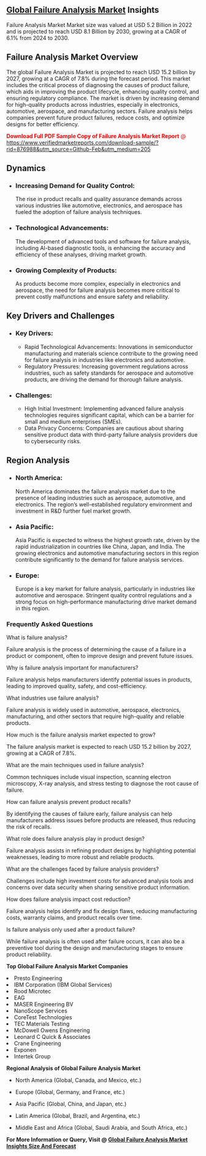 <h2><a href="https://www.verifiedmarketreports.com/download-sample/?rid=876988&amp;utm_source=Github&amp;utm_medium=205" target="_blank">Global Failure Analysis Market</a> Insights</h2><p>Failure Analysis Market Market size was valued at USD 5.2 Billion in 2022 and is projected to reach USD 8.1 Billion by 2030, growing at a CAGR of 6.1% from 2024 to 2030.</p><p><h2>Failure Analysis Market Overview</h2> <p>The global Failure Analysis Market is projected to reach USD 15.2 billion by 2027, growing at a CAGR of 7.8% during the forecast period. This market includes the critical process of diagnosing the causes of product failure, which aids in improving the product lifecycle, enhancing quality control, and ensuring regulatory compliance. The market is driven by increasing demand for high-quality products across industries, especially in electronics, automotive, aerospace, and manufacturing sectors. Failure analysis helps companies prevent future product failures, reduce costs, and optimize designs for better efficiency.</p> <p><p><span class=""><span style="color: #ff0000;"><strong>Download Full PDF Sample Copy of Failure Analysis Market Report</strong> @ </span><a href="https://www.verifiedmarketreports.com/download-sample/?rid=876988&amp;utm_source=Github-Feb&amp;utm_medium=205" target="_blank">https://www.verifiedmarketreports.com/download-sample/?rid=876988&amp;utm_source=Github-Feb&amp;utm_medium=205</a></span></p></p> <h2>Dynamics</h2> <ul> <li><h3>Increasing Demand for Quality Control:</h3> The rise in product recalls and quality assurance demands across various industries like automotive, electronics, and aerospace has fueled the adoption of failure analysis techniques.</li> <li><h3>Technological Advancements:</h3> The development of advanced tools and software for failure analysis, including AI-based diagnostic tools, is enhancing the accuracy and efficiency of these analyses, driving market growth.</li> <li><h3>Growing Complexity of Products:</h3> As products become more complex, especially in electronics and aerospace, the need for failure analysis becomes more critical to prevent costly malfunctions and ensure safety and reliability.</li> </ul> <h2>Key Drivers and Challenges</h2> <ul> <li><h3>Key Drivers:</h3> <ul> <li>Rapid Technological Advancements: Innovations in semiconductor manufacturing and materials science contribute to the growing need for failure analysis in industries like electronics and automotive.</li> <li>Regulatory Pressures: Increasing government regulations across industries, such as safety standards for aerospace and automotive products, are driving the demand for thorough failure analysis.</li> </ul> </li> <li><h3>Challenges:</h3> <ul> <li>High Initial Investment: Implementing advanced failure analysis technologies requires significant capital, which can be a barrier for small and medium enterprises (SMEs).</li> <li>Data Privacy Concerns: Companies are cautious about sharing sensitive product data with third-party failure analysis providers due to cybersecurity risks.</li> </ul> </li> </ul> <h2>Region Analysis</h2> <ul> <li><h3>North America:</h3> North America dominates the failure analysis market due to the presence of leading industries such as aerospace, automotive, and electronics. The region’s well-established regulatory environment and investment in R&D further fuel market growth.</li> <li><h3>Asia Pacific:</h3> Asia Pacific is expected to witness the highest growth rate, driven by the rapid industrialization in countries like China, Japan, and India. The growing electronics and automotive manufacturing sectors in this region contribute significantly to the demand for failure analysis services.</li> <li><h3>Europe:</h3> Europe is a key market for failure analysis, particularly in industries like automotive and aerospace. Stringent quality control regulations and a strong focus on high-performance manufacturing drive market demand in this region.</li> </ul> <h3>Frequently Asked Questions</h3> <p>What is failure analysis?</p> <p>Failure analysis is the process of determining the cause of a failure in a product or component, often to improve design and prevent future issues.</p> <p>Why is failure analysis important for manufacturers?</p> <p>Failure analysis helps manufacturers identify potential issues in products, leading to improved quality, safety, and cost-efficiency.</p> <p>What industries use failure analysis?</p> <p>Failure analysis is widely used in automotive, aerospace, electronics, manufacturing, and other sectors that require high-quality and reliable products.</p> <p>How much is the failure analysis market expected to grow?</p> <p>The failure analysis market is expected to reach USD 15.2 billion by 2027, growing at a CAGR of 7.8%.</p> <p>What are the main techniques used in failure analysis?</p> <p>Common techniques include visual inspection, scanning electron microscopy, X-ray analysis, and stress testing to diagnose the root cause of failure.</p> <p>How can failure analysis prevent product recalls?</p> <p>By identifying the causes of failure early, failure analysis can help manufacturers address issues before products are released, thus reducing the risk of recalls.</p> <p>What role does failure analysis play in product design?</p> <p>Failure analysis assists in refining product designs by highlighting potential weaknesses, leading to more robust and reliable products.</p> <p>What are the challenges faced by failure analysis providers?</p> <p>Challenges include high investment costs for advanced analysis tools and concerns over data security when sharing sensitive product information.</p> <p>How does failure analysis impact cost reduction?</p> <p>Failure analysis helps identify and fix design flaws, reducing manufacturing costs, warranty claims, and product recalls over time.</p> <p>Is failure analysis only used after a product failure?</p> <p>While failure analysis is often used after failure occurs, it can also be a preventive tool during the design and manufacturing stages to ensure product reliability.</p> </p><p><strong>Top Global Failure Analysis Market Companies</strong></p><div data-test-id=""><p><li>Presto Engineering</li><li> IBM Corporation (IBM Global Services)</li><li> Rood Microtec</li><li> EAG</li><li> MASER Engineering BV</li><li> NanoScope Services</li><li> CoreTest Technologies</li><li> TEC Materials Testing</li><li> McDowell Owens Engineering</li><li> Leonard C Quick & Associates</li><li> Crane Engineering</li><li> Exponen</li><li> Intertek Group</li></p><div><strong>Regional Analysis of&nbsp;Global Failure Analysis Market</strong></div><ul><li dir="ltr"><p dir="ltr">North America&nbsp;(Global, Canada, and Mexico, etc.)</p></li><li dir="ltr"><p dir="ltr">Europe (Global, Germany, and France, etc.)</p></li><li dir="ltr"><p dir="ltr">Asia Pacific&nbsp;(Global, China, and Japan, etc.)</p></li><li dir="ltr"><p dir="ltr">Latin America&nbsp;(Global, Brazil, and Argentina, etc.)</p></li><li dir="ltr">Middle East and Africa&nbsp;(Global, Saudi Arabia, and South Africa, etc.)</li></ul><p><strong>For More Information or Query, Visit @&nbsp;</strong><strong><a href="https://www.verifiedmarketreports.com/product/failure-analysis-market/?utm_source=Github&amp;utm_medium=205" target="_blank">Global Failure Analysis Market Insights Size And Forecast</a></strong></p></div>
